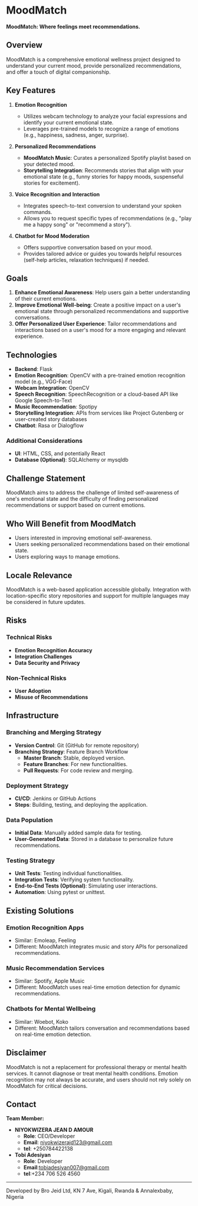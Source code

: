 # MoodMatch

**MoodMatch: Where feelings meet recommendations.**

## Overview

MoodMatch is a comprehensive emotional wellness project designed to understand your current mood, provide personalized recommendations, and offer a touch of digital companionship.

## Key Features

1. **Emotion Recognition**
   - Utilizes webcam technology to analyze your facial expressions and identify your current emotional state.
   - Leverages pre-trained models to recognize a range of emotions (e.g., happiness, sadness, anger, surprise).

2. **Personalized Recommendations**
   - **MoodMatch Music**: Curates a personalized Spotify playlist based on your detected mood.
   - **Storytelling Integration**: Recommends stories that align with your emotional state (e.g., funny stories for happy moods, suspenseful stories for excitement).

3. **Voice Recognition and Interaction**
   - Integrates speech-to-text conversion to understand your spoken commands.
   - Allows you to request specific types of recommendations (e.g., "play me a happy song" or "recommend a story").

4. **Chatbot for Mood Moderation**
   - Offers supportive conversation based on your mood.
   - Provides tailored advice or guides you towards helpful resources (self-help articles, relaxation techniques) if needed.

## Goals

1. **Enhance Emotional Awareness**: Help users gain a better understanding of their current emotions.
2. **Improve Emotional Well-being**: Create a positive impact on a user's emotional state through personalized recommendations and supportive conversations.
3. **Offer Personalized User Experience**: Tailor recommendations and interactions based on a user's mood for a more engaging and relevant experience.

## Technologies

- **Backend**: Flask
- **Emotion Recognition**: OpenCV with a pre-trained emotion recognition model (e.g., VGG-Face)
- **Webcam Integration**: OpenCV
- **Speech Recognition**: SpeechRecognition or a cloud-based API like Google Speech-to-Text
- **Music Recommendation**: Spotipy
- **Storytelling Integration**: APIs from services like Project Gutenberg or user-created story databases
- **Chatbot**: Rasa or Dialogflow

### Additional Considerations
- **UI**: HTML, CSS, and potentially React
- **Database (Optional)**: SQLAlchemy or mysqldb

## Challenge Statement

MoodMatch aims to address the challenge of limited self-awareness of one's emotional state and the difficulty of finding personalized recommendations or support based on current emotions.

## Who Will Benefit from MoodMatch

- Users interested in improving emotional self-awareness.
- Users seeking personalized recommendations based on their emotional state.
- Users exploring ways to manage emotions.

## Locale Relevance

MoodMatch is a web-based application accessible globally. Integration with location-specific story repositories and support for multiple languages may be considered in future updates.

## Risks

### Technical Risks
- **Emotion Recognition Accuracy**
- **Integration Challenges**
- **Data Security and Privacy**

### Non-Technical Risks
- **User Adoption**
- **Misuse of Recommendations**

## Infrastructure

### Branching and Merging Strategy

- **Version Control**: Git (GitHub for remote repository)
- **Branching Strategy**: Feature Branch Workflow
  - **Master Branch**: Stable, deployed version.
  - **Feature Branches**: For new functionalities.
  - **Pull Requests**: For code review and merging.

### Deployment Strategy

- **CI/CD**: Jenkins or GitHub Actions
- **Steps**: Building, testing, and deploying the application.

### Data Population

- **Initial Data**: Manually added sample data for testing.
- **User-Generated Data**: Stored in a database to personalize future recommendations.

### Testing Strategy

- **Unit Tests**: Testing individual functionalities.
- **Integration Tests**: Verifying system functionality.
- **End-to-End Tests (Optional)**: Simulating user interactions.
- **Automation**: Using pytest or unittest.

## Existing Solutions

### Emotion Recognition Apps
- Similar: Emoleap, Feeling
- Different: MoodMatch integrates music and story APIs for personalized recommendations.

### Music Recommendation Services
- Similar: Spotify, Apple Music
- Different: MoodMatch uses real-time emotion detection for dynamic recommendations.

### Chatbots for Mental Wellbeing
- Similar: Woebot, Koko
- Different: MoodMatch tailors conversation and recommendations based on real-time emotion detection.

## Disclaimer

MoodMatch is not a replacement for professional therapy or mental health services. It cannot diagnose or treat mental health conditions. Emotion recognition may not always be accurate, and users should not rely solely on MoodMatch for critical decisions.

## Contact

**Team Member:**
- **NIYOKWIZERA JEAN D AMOUR**
  - **Role**: CEO/Developer
  - **Email**: niyokwizerajd123@gmail.com
  - **tel**: +250784422138
- **Tobi Adesiyan**
  - **Role**: Developer
  - **Email**:tobiadesiyan007@gmail.com
  - **tel**:+234 706 526 4560

---

Developed by Bro Jeid Ltd, KN 7 Ave, Kigali, Rwanda &
Annalexbaby, Nigeria

